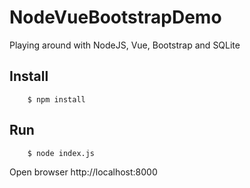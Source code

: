 # NodeVueBootstrapDemo

Playing around with NodeJS, Vue, Bootstrap and SQLite

## Install

```
    $ npm install
```

## Run

```
    $ node index.js
```

Open browser http://localhost:8000

